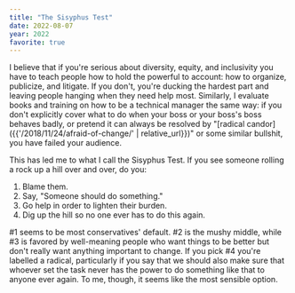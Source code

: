 ```yaml
---
title: "The Sisyphus Test"
date: 2022-08-07
year: 2022
favorite: true
---
```


I believe that if you're serious about diversity, equity, and inclusivity
you have to teach people how to hold the powerful to account:
how to organize, publicize, and litigate.
If you don't,
you're ducking the hardest part and leaving people hanging when they need help most.
Similarly,
I evaluate books and training on how to be a technical manager the same way:
if you don't explicitly cover what to do when your boss or your boss's boss behaves badly,
or pretend it can always be resolved by
"[radical candor]({{'/2018/11/24/afraid-of-change/' | relative_url}})"
or some similar bullshit,
you have failed your audience.

This has led me to what I call the Sisyphus Test.
If you see someone rolling a rock up a hill over and over, do you:

1. Blame them.
2. Say, "Someone should do something."
3. Go help in order to lighten their burden.
4. Dig up the hill so no one ever has to do this again.

#1 seems to be most conservatives' default.
#2 is the mushy middle,
while #3 is favored by well-meaning people
who want things to be better
but don't really want anything important to change.
If you pick #4 you're labelled a radical,
particularly if you say that
we should also make sure that whoever set the task
never has the power to do something like that to anyone ever again.
To me,
though,
it seems like the most sensible option.

